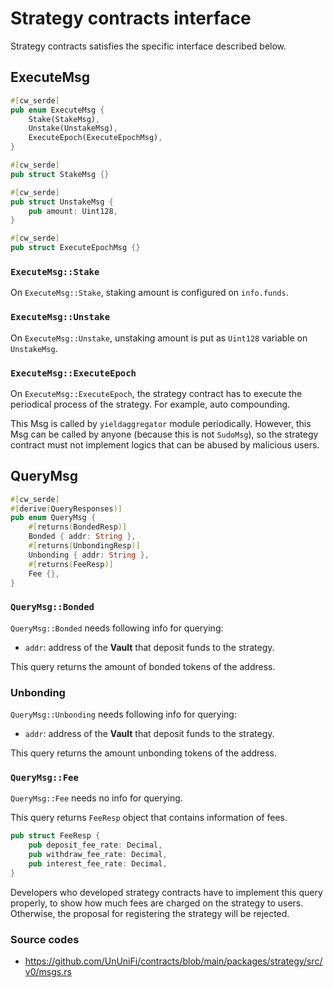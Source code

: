 # Strategy contracts interface

Strategy contracts satisfies the specific interface described below.

## ExecuteMsg

```rust
#[cw_serde]
pub enum ExecuteMsg {
    Stake(StakeMsg),
    Unstake(UnstakeMsg),
    ExecuteEpoch(ExecuteEpochMsg),
}

#[cw_serde]
pub struct StakeMsg {}

#[cw_serde]
pub struct UnstakeMsg {
    pub amount: Uint128,
}

#[cw_serde]
pub struct ExecuteEpochMsg {}

```

### `ExecuteMsg::Stake`

On `ExecuteMsg::Stake`, staking amount is configured on `info.funds`.

### `ExecuteMsg::Unstake`

On `ExecuteMsg::Unstake`, unstaking amount is put as `Uint128` variable on `UnstakeMsg`.

### `ExecuteMsg::ExecuteEpoch`

On `ExecuteMsg::ExecuteEpoch`, the strategy contract has to execute the periodical process of the strategy. For example, auto compounding.

This Msg is called by `yieldaggregator` module periodically.
However, this Msg can be called by anyone (because this is not `SudoMsg`), so the strategy contract must not implement logics that can be abused by malicious users.

## QueryMsg

```rust
#[cw_serde]
#[derive(QueryResponses)]
pub enum QueryMsg {
    #[returns(BondedResp)]
    Bonded { addr: String },
    #[returns(UnbondingResp)]
    Unbonding { addr: String },
    #[returns(FeeResp)]
    Fee {},
}
```

### `QueryMsg::Bonded`

`QueryMsg::Bonded` needs following info for querying:

- `addr`: address of the **Vault** that deposit funds to the strategy.

This query returns the amount of bonded tokens of the address.

### Unbonding

`QueryMsg::Unbonding` needs following info for querying:

- `addr`: address of the **Vault** that deposit funds to the strategy.

This query returns the amount unbonding tokens of the address.

### `QueryMsg::Fee`

`QueryMsg::Fee` needs no info for querying.

This query returns `FeeResp` object that contains information of fees.

```rust
pub struct FeeResp {
    pub deposit_fee_rate: Decimal,
    pub withdraw_fee_rate: Decimal,
    pub interest_fee_rate: Decimal,
}
```

Developers who developed strategy contracts have to implement this query properly, to show how much fees are charged on the strategy to users.
Otherwise, the proposal for registering the strategy will be rejected.

### Source codes

- <https://github.com/UnUniFi/contracts/blob/main/packages/strategy/src/v0/msgs.rs>
